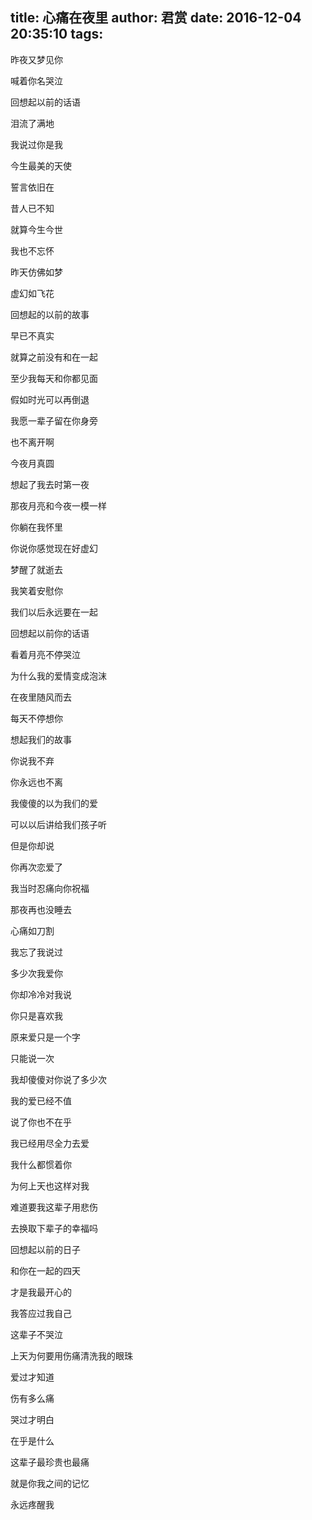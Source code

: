 title: 心痛在夜里
author: 君赏
date: 2016-12-04 20:35:10
tags:
---
昨夜又梦见你

喊着你名哭泣

回想起以前的话语

泪流了满地

我说过你是我

今生最美的天使

誓言依旧在

昔人已不知

就算今生今世

我也不忘怀

昨天仿佛如梦

虚幻如飞花

回想起的以前的故事

早已不真实

就算之前没有和在一起

至少我每天和你都见面

假如时光可以再倒退

我愿一辈子留在你身旁

也不离开啊

今夜月真圆

想起了我去时第一夜

那夜月亮和今夜一模一样

你躺在我怀里

你说你感觉现在好虚幻

梦醒了就逝去

我笑着安慰你

我们以后永远要在一起

回想起以前你的话语

看着月亮不停哭泣

为什么我的爱情变成泡沫

在夜里随风而去

每天不停想你

想起我们的故事

你说我不弃

你永远也不离

我傻傻的以为我们的爱

可以以后讲给我们孩子听

但是你却说

你再次恋爱了

我当时忍痛向你祝福

那夜再也没睡去

心痛如刀割

我忘了我说过

多少次我爱你

你却冷冷对我说

你只是喜欢我

原来爱只是一个字

只能说一次

我却傻傻对你说了多少次

我的爱已经不值

说了你也不在乎

我已经用尽全力去爱

我什么都惯着你

为何上天也这样对我

难道要我这辈子用悲伤

去换取下辈子的幸福吗

回想起以前的日子

和你在一起的四天

才是我最开心的

我答应过我自己

这辈子不哭泣

上天为何要用伤痛清洗我的眼珠

爱过才知道

伤有多么痛

哭过才明白

在乎是什么

这辈子最珍贵也最痛

就是你我之间的记忆

永远疼醒我


